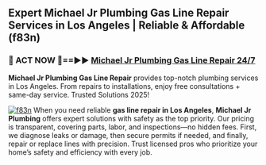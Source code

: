 ## Expert Michael Jr Plumbing Gas Line Repair Services in Los Angeles | Reliable & Affordable (f83n)  

<h3>🚿 ACT NOW 🌟==►► <a href="https://tinyurl.com/2ne6vx2x" rel="nofollow">Michael Jr Plumbing Gas Line Repair 24/7</a></h3>

**Michael Jr Plumbing Gas Line Repair** provides top-notch plumbing services in Los Angeles. From repairs to installations, enjoy free consultations + same-day service. Trusted Solutions 2025!

[![f83n](https://i.imgur.com/4PFF4AK.jpeg)](https://tinyurl.com/2ne6vx2x)
When you need reliable **gas line repair in Los Angeles**, **Michael Jr Plumbing** offers expert solutions with safety as the top priority. Our pricing is transparent, covering parts, labor, and inspections—no hidden fees. First, we diagnose leaks or damage, then secure permits if needed, and finally, repair or replace lines with precision. Trust licensed pros who prioritize your home’s safety and efficiency with every job.